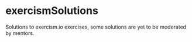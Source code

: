 # exercismSolutions
Solutions to exercism.io exercises, some solutions are yet to be moderated by mentors.
